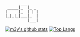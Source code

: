 ```
       ___
 _____|_  |_ _
|     |_  | | |
|_|_|_|___|_  |
          |___|
```
[![m3y's github stats](https://github-readme-stats.vercel.app/api?username=m3y&show_icons=true&theme=gruvbox&count_private=true)](https://github.com/anuraghazra/github-readme-stats)
[![Top Langs](https://github-readme-stats.vercel.app/api/top-langs/?username=m3y&theme=gruvbox&layout=compact)](https://github.com/anuraghazra/github-readme-stats)
